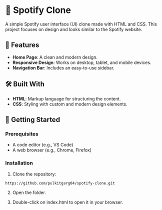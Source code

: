 # 🎵 Spotify Clone

A simple Spotify user interface (UI) clone made with HTML and CSS. This project focuses on design and looks similar to the Spotify website.

## 🌟 Features
- **Home Page**: A clean and modern design.
- **Responsive Design**: Works on desktop, tablet, and mobile devices.
- **Navigation Bar**: Includes an easy-to-use sidebar.

## 🛠️ Built With
- **HTML**: Markup language for structuring the content.
- **CSS**: Styling with custom and modern design elements.

## 🚀 Getting Started
### Prerequisites
- A code editor (e.g., VS Code)
- A web browser (e.g., Chrome, Firefox)

### Installation
1. Clone the repository:
```bash
https://github.com/pulkitgarg04/spotify-clone.git
```

2. Open the folder.

3. Double-click on index.html to open it in your browser.

